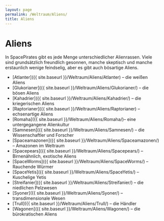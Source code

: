 ```yaml
---
layout: page
permalink: /Weltraum/Aliens/
title: Aliens
---
```


# Aliens

In SpacePirates gibt es jede Menge unterschiedlicher Alienrassen. Viele sind grundsätzlich freundlich gesonnen, manche skeptisch und manche erstaunlich wenige feindselig, aber es gibt auch bösartige Aliens.

- [Atlanter]({{ site.baseurl }}/Weltraum/Aliens/Atlanter) – die weißen Aliens
- [Glukorianer]({{ site.baseurl }}/Weltraum/Aliens/Glukorianer/) – die bösen Aliens
- [Kahadrier]({{ site.baseurl }}/Weltraum/Aliens/Kahadrier/) – die kriegerischen Aliens
- [Raptorianer]({{ site.baseurl }}/Weltraum/Aliens/Raptorianer) – echsenartige Aliens
- [Romaha]({{ site.baseurl }}/Weltraum/Aliens/Romaha/)– eine untergegangene Alienkultur
- [Samnesen]({{ site.baseurl }}/Weltraum/Aliens/Samnesen/) – die Wissenschaftler und Forscher
- [Spaceamazonen]({{ site.baseurl }}/Weltraum/Aliens/Spaceamazonen/) – Amazonen im Weltraum
- [Spacepears]({{ site.baseurl }}/Weltraum/Aliens/Spacepears/) – Birnenähnlich, exotische Aliens
- [SpaceWorms]({{ site.baseurl }}/Weltraum/Aliens/SpaceWorms/) – Rauchende Würmer
- [SpaceYetis]({{ site.baseurl }}/Weltraum/Aliens/SpaceYetis/) – Kuschelige Yetis
- [Streifanier]({{ site.baseurl }}/Weltraum/Aliens/Streifanier/) – die niedlichen Pelzwesen
- [Syoner]({{ site.baseurl }}/Weltraum/Aliens/Syoner/) – transdimensionale Wesen
- [Trull]({{ site.baseurl }}/Weltraum/Aliens/Trull/) – die Händler
- [Wagonen]({{ site.baseurl }}/Weltraum/Aliens/Wagonen/) – die bürokratischen Aliens
